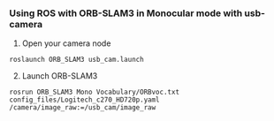 ### Using ROS with ORB-SLAM3 in Monocular mode with usb-camera 
1. Open your camera node 
```
roslaunch ORB_SLAM3 usb_cam.launch
```
2. Launch ORB-SLAM3
```
rosrun ORB_SLAM3 Mono Vocabulary/ORBvoc.txt config_files/Logitech_c270_HD720p.yaml /camera/image_raw:=/usb_cam/image_raw
```
